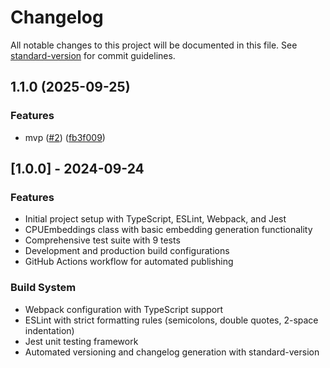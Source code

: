 # Changelog

All notable changes to this project will be documented in this file. See [standard-version](https://github.com/conventional-changelog/standard-version) for commit guidelines.

## 1.1.0 (2025-09-25)


### Features

* mvp ([#2](https://github.com/3p3r/cpu-embeddings/issues/2)) ([fb3f009](https://github.com/3p3r/cpu-embeddings/commit/fb3f009b4983112d28a56213ddf432a63b5f8524))

## [1.0.0] - 2024-09-24

### Features

- Initial project setup with TypeScript, ESLint, Webpack, and Jest
- CPUEmbeddings class with basic embedding generation functionality
- Comprehensive test suite with 9 tests
- Development and production build configurations
- GitHub Actions workflow for automated publishing

### Build System

- Webpack configuration with TypeScript support
- ESLint with strict formatting rules (semicolons, double quotes, 2-space indentation)
- Jest unit testing framework
- Automated versioning and changelog generation with standard-version